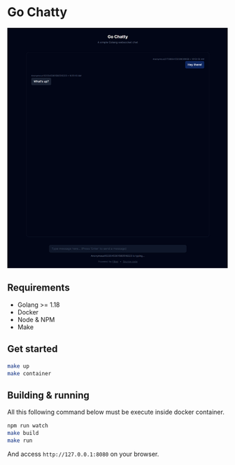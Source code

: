 # Go Chatty

![Preview](./screenshots/chat.png)

## Requirements

- Golang >= 1.18
- Docker
- Node & NPM
- Make

## Get started

```sh
make up
make container
```

## Building & running

All this following command below must be execute inside docker container.

```sh
npm run watch
make build
make run
```

And access `http://127.0.0.1:8080` on your browser.
